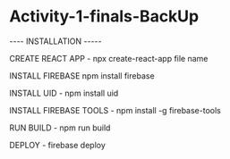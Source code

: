 # Activity-1-finals-BackUp
----  INSTALLATION   -----

CREATE REACT APP - 
npx create-react-app file name

INSTALL FIREBASE
npm install firebase

INSTALL UID - 
npm install uid

INSTALL FIREBASE TOOLS - 
npm install -g firebase-tools

RUN BUILD - 
npm run build

DEPLOY - 
firebase deploy



